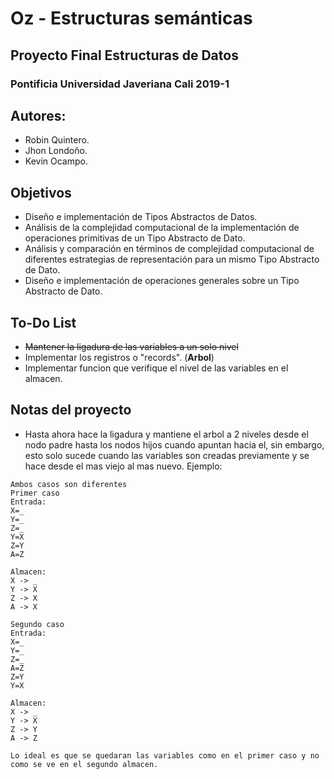 # Oz - Estructuras semánticas
## Proyecto Final Estructuras de Datos
### Pontificia Universidad Javeriana Cali 2019-1
## Autores:
* Robin Quintero.
* Jhon Londoño.
* Kevin Ocampo.

## Objetivos
* Diseño e implementación de Tipos Abstractos de Datos.
* Análisis de la complejidad computacional de la implementación de operaciones primitivas de un Tipo Abstracto de Dato.
* Análisis y comparación en términos de complejidad computacional de diferentes estrategias de representación para un mismo Tipo Abstracto de Dato.
* Diseño e implementación de operaciones generales sobre un Tipo Abstracto de Dato.

## To-Do List
* ~~Mantener la ligadura de las variables a un solo nivel~~
* Implementar los registros o "records". (**Arbol**)
* Implementar funcion que verifique el nivel de las variables en el almacen.

## Notas del proyecto
* Hasta ahora hace la ligadura y mantiene el arbol a 2 niveles desde el nodo padre hasta los nodos hijos cuando apuntan hacia el, sin embargo, esto solo sucede cuando las variables son creadas previamente y se hace desde el mas viejo al mas nuevo. Ejemplo:
```
Ambos casos son diferentes
Primer caso
Entrada:
X=_
Y=_
Z=_
Y=X
Z=Y
A=Z

Almacen:
X -> _
Y -> X
Z -> X
A -> X

Segundo caso
Entrada:
X=_
Y=_
Z=_
A=Z
Z=Y
Y=X

Almacen:
X -> _
Y -> X
Z -> Y
A -> Z

Lo ideal es que se quedaran las variables como en el primer caso y no como se ve en el segundo almacen.
```
